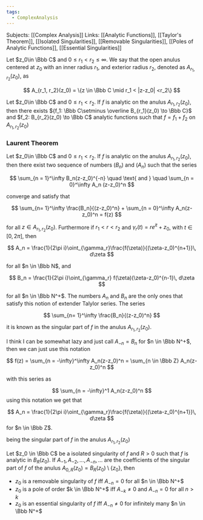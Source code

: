 ```yaml
---
tags:
  - ComplexAnalysis
---
```

Subjects: [[Complex Analysis]]
Links: [[Analytic Functions]], [[Taylor's Theorem]], [[Isolated Singularities]], [[Removable Singularities]], [[Poles of Analytic Functions]], [[Essential Singularities]]

Let $z_0\in \Bbb C$ and $0\le r_1< r_2\le \infty$. We say that the open anulus centered at $z_0$ with an inner radius $r_1$, and exterior radius $r_2$, denoted as $A_{r_1, r_2}(z_0)$, as

$$ A_{r_1, r_2}(z_0) = \{z \in \Bbb C \mid r_1 < |z-z_0| <r_2\} $$

Let $z_0\in \Bbb C$ and $0\le r_1< r_2$. If $f$ is analytic on the anulus $A_{r_1, r_2}(z_0)$, then there exists ${f_1: \Bbb C\setminus \overline B_{r_1}(z_0) \to \Bbb C}$ and $f_2: B_{r_2}(z_0) \to \Bbb C$ analytic functions such that $f= f_1+f_2$ on $A_{r_1, r_2}(z_0)$

### Laurent Theorem

Let $z_0\in \Bbb C$ and $0\le r_1< r_2$. If $f$ is analytic on the anulus $A_{r_1, r_2}(z_0)$, then there exist two sequence of numbers $(B_n)$ and $(A_n)$ such that the series

$$ \sum_{n = 1}^\infty B_n(z-z_0)^{-n} \quad \text{ and } \quad \sum_{n = 0}^\infty A_n (z-z_0)^n $$

converge and satisfy that

$$ \sum_{n= 1}^\infty \frac{B_n}{(z-z_0)^n} + \sum_{n = 0}^\infty A_n(z-z_0)^n = f(z) $$

for all $z \in A_{r_1, r_2}(z_0)$. Furthermore if $r_1 < r<r_2$ and $\gamma_r(t) = re^{it} +z_0$, with $t\in[0, 2\pi]$, then

$$ A_n = \frac{1}{2\pi i}\oint_{\gamma_r}\frac{f(\zeta)}{(\zeta-z_0)^{n+1}}\, d\zeta $$

for all $n \in \Bbb N$, and

$$ B_n = \frac{1}{2\pi i}\oint_{\gamma_r} f(\zeta)(\zeta-z_0)^{n-1}\, d\zeta $$

for all $n \in \Bbb N^+$. The numbers $A_n$ and $B_n$ are the only ones that satisfy this notion of extender Talylor series. The series

$$ \sum_{n= 1}^\infty \frac{B_n}{(z-z_0)^n} $$

it is known as the singular part of $f$ in the anulus $A_{r_1, r_2}(z_0)$.

I think I can be somewhat lazy and just call $A_{-n} = B_n$ for $n \in \Bbb N^+$, then we can just use this notation

$$ f(z) = \sum_{n = -\infty}^\infty A_n(z-z_0)^n = \sum_{n \in \Bbb Z} A_n(z-z_0)^n $$

with this series as

$$ \sum_{n = -\infty}^1 A_n(z-z_0)^n $$
using this notation we get that 

$$ A_n = \frac{1}{2\pi i}\oint_{\gamma_r}\frac{f(\zeta)}{(\zeta-z_0)^{n+1}}\, d\zeta $$
for $n \in \Bbb Z$. 


being the singular part of $f$ in the anulus $A_{r_1, r_2}(z_0)$

Let $z_0 \in \Bbb C$ be a isolated singularity of $f$ and $R>0$ such that $f$ is analytic in $B_R(z_0)$. If $A_{-1}, A_{-2}, \dots, A_{-n}, \dots$ are the coefficients of the singular part of $f$ of the anulus ${A_{0, R}(z_0) = B_R(z_0) \setminus \{ z_0\}}$, then

- $z_0$ is a removable singularity of $f$ iff $A_{-n} = 0$ for all $n \in \Bbb N^+$
- $z_0$ is a pole of order $k \in \Bbb N^+$ iff $A_{-k }\ne 0$ and $A_{-n} =0$ for all $n > k$
- $z_0$ is an essential singularity of $f$ iff $A_{-n} \ne 0$ for infinitely many $n \in \Bbb N^+$